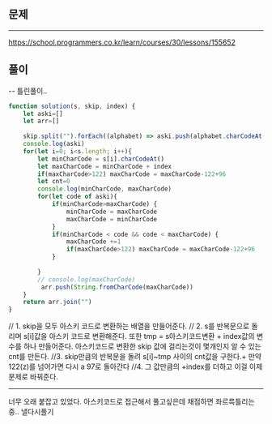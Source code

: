 ## 문제
---
https://school.programmers.co.kr/learn/courses/30/lessons/155652

## 풀이
--
틀린풀이.. 
```jsx
function solution(s, skip, index) {
    let aski=[]
    let arr=[]
 
    skip.split("").forEach((alphabet) => aski.push(alphabet.charCodeAt()))
    console.log(aski)
    for(let i=0; i<s.length; i++){
        let minCharCode = s[i].charCodeAt()
        let maxCharCode = minCharCode + index
        if(maxCharCode>122) maxCharCode = maxCharCode-122+96
        let cnt=0
        console.log(minCharCode, maxCharCode)
        for(let code of aski){
            if(minCharCode>maxCharCode) {
                minCharCode = maxCharCode
                maxCharCode = minCharCode
            }
            if(minCharCode < code && code < maxCharCode) {
                maxCharCode +=1
                if(maxCharCode>122) maxCharCode = maxCharCode-122+96
            }   
                                                          
        }
        // console.log(maxCharCode)
         arr.push(String.fromCharCode(maxCharCode))
    }
    return arr.join("")
}
```

// 1. skip을 모두 아스키 코드로 변환하는 배열을 만들어준다.
// 2. s를 반복문으로 돌리며 s[i]값을 아스키 코드로 변환해준다. 또한 tmp = s아스키코드변환 + index값의 변수를 하나 만들어준다. 아스키코드로 변환한 skip 값에 걸리는것이 몇개인지 알 수 있는 cnt를 만든다.
//3. skip만큼의 반복문을 돌려 s[i]~tmp 사이의 cnt값을 구한다.+ 만약 122(z)를 넘어가면 다시 a 97로 돌아간다
//4. 그 값만큼의 +index를 더하고 이걸 이제 문제로 바꿔준다.

---
너무 오래 붙잡고 있었다. 아스키코드로 접근해서 풀고싶은데 채점하면 좌르륵틀리는중.. 낼다시풀기
